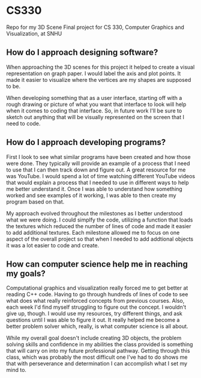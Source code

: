# CS330
Repo for my 3D Scene Final project for CS 330, Computer Graphics and Visualization, at SNHU

## How do I approach designing software?
When approaching the 3D scenes for this project it helped to create a visual representation on graph paper. I would label the axis and plot points. It made it easier to visualize where the vertices are my shapes are supposed to be.

When developing something that as a user interface, starting off with a rough drawing or picture of what you want that interface to look will help when it comes to coding that interface. So, in future work I'll be sure to sketch out anything that will be visually represented on the screen that I need to code.

## How do I approach developing programs?
First I look to see what similar programs have been created and how those were done. They typically will provide an example of a process that I need to use that I can then track down and figure out. A great resource for me was YouTube. I would spend a lot of time watching different YouTube videos that would explain a process that I needed to use in different ways to help me better understand it. Once I was able to understand how something worked and see examples of it working, I was able to then create my program based on that.

My approach evolved throughout the milestones as I better understood what we were doing. I could simplfy the code, utilizing a function that loads the textures which reduced the number of lines of code and made it easier to add additional textures. Each milestone allowed me to focus on one aspect of the overall project so that when I needed to add addtional objects it was a lot easier to code and create.

## How can computer science help me in reaching my goals?
Computational graphics and visualization really forced me to get better at reading C++ code. Having to go through hundreds of lines of code to see what does what really reinforced concepts from previous courses. Also, each week I'd find myself struggling to figure out the concept. I wouldn't give up, though. I would use my resources, try different things, and ask questions until I was able to figure it out. It really helped me become a better problem solver which, really, is what computer science is all about.

While my overall goal doesn't include creating 3D objects, the problem solving skills and confidence in my abilities the class provided is something that will carry on into my future professional pathway. Getting through this class, which was probably the most difficult one I've had to do shows me that with perseverance and determination I can accomplish what I set my mind to.
